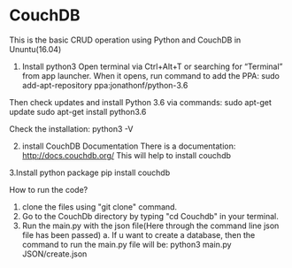 # CouchDB
This is the basic CRUD operation using Python and CouchDB in Ununtu(16.04) 

1. Install python3
Open terminal via Ctrl+Alt+T or searching for “Terminal” from app launcher. When it opens, run command to add the PPA:
sudo add-apt-repository ppa:jonathonf/python-3.6

Then check updates and install Python 3.6 via commands:
sudo apt-get update
sudo apt-get install python3.6

Check the installation:
python3 -V


2. install CouchDB
Documentation
There is a documentation:
http://docs.couchdb.org/
This will help to install couchdb

3.Install python package 
pip install couchdb




How to run the code?
1. clone the files using "git clone" command.
2. Go to the CouchDb directory by typing "cd Couchdb" in your terminal.
2. Run the main.py with the json file(Here through the command line json file has been passed)
  a. If u want to create a database, then the command to run the main.py file will be:
      python3 main.py JSON/create.json
